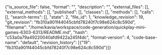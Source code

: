 {"is_source_file": false, "format": "", "description": "", "external_files": [], "external_methods": [], "published": [], "classes": [], "methods": [], "calls": [], "search-terms": [], "state": 2, "file_id": 1, "knowledge_revision": 19, "git_revision": "fb310a901f44045cbfd78240f7c98e624c8c590d", "filename": "/home/kavia/workspace/code-generation/quickplay-mini-games-6303-6313/README.md", "hash": "c53a0a79a49220040afd9422a245f4dc", "format-version": 4, "code-base-name": "default", "revision_history": [{"19": "fb310a901f44045cbfd78240f7c98e624c8c590d"}]}
